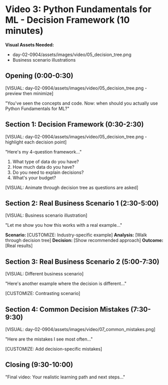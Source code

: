 # Video 3: Python Fundamentals for ML - Decision Framework (10 minutes)

**Visual Assets Needed:**
- day-02-0904/assets/images/video/05_decision_tree.png
- Business scenario illustrations

## Opening (0:00-0:30)
[VISUAL: day-02-0904/assets/images/video/05_decision_tree.png - preview then minimize]

"You've seen the concepts and code. Now: when should you actually use Python Fundamentals for ML?"

## Section 1: Decision Framework (0:30-2:30)
[VISUAL: day-02-0904/assets/images/video/05_decision_tree.png - highlight each decision point]

"Here's my 4-question framework..."

1. What type of data do you have?
2. How much data do you have?
3. Do you need to explain decisions?
4. What's your budget?

[VISUAL: Animate through decision tree as questions are asked]

## Section 2: Real Business Scenario 1 (2:30-5:00)
[VISUAL: Business scenario illustration]

"Let me show you how this works with a real example..."

**Scenario:** [CUSTOMIZE: Industry-specific example]
**Analysis:** [Walk through decision tree]
**Decision:** [Show recommended approach]
**Outcome:** [Real results]

## Section 3: Real Business Scenario 2 (5:00-7:30)
[VISUAL: Different business scenario]

"Here's another example where the decision is different..."

[CUSTOMIZE: Contrasting scenario]

## Section 4: Common Decision Mistakes (7:30-9:30)
[VISUAL: day-02-0904/assets/images/video/07_common_mistakes.png]

"Here are the mistakes I see most often..."

[CUSTOMIZE: Add decision-specific mistakes]

## Closing (9:30-10:00)
"Final video: Your realistic learning path and next steps..."
